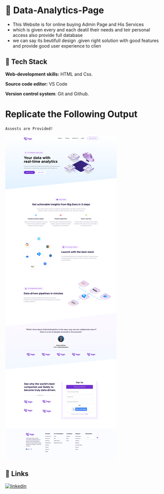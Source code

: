 # 🔗 Data-Analytics-Page

- This Website is for online buying Admin Page and His Services
- which is given every and each deatil their needs and teir personal access also provide full database
- we can say its beutifull design .given right solution with good features and provide good user experience to clien

 ## 🔗 Tech Stack

**Web-development skills:** HTML and Css.

**Source code editor:** VS Code

**Version control system**: Git and Github.



# Replicate the Following Output

`Assests are Provided!`

![Project 6](./Data%20Analytics%20Landing%20page.png)

## 🔗 Links

[![linkedin](https://img.shields.io/badge/linkedin-0A66C2?style=for-the-badge&logo=linkedin&logoColor=white)](https://www.linkedin.com/in/dipesh-joshi-2512a2162/)

